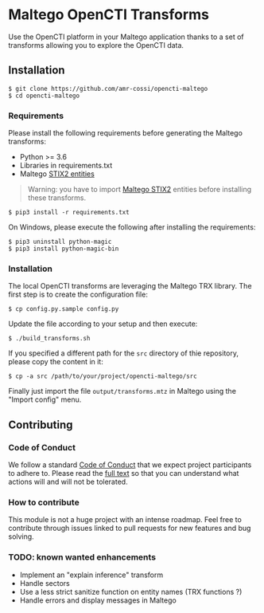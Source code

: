 # Maltego OpenCTI Transforms

Use the OpenCTI platform in your Maltego application thanks to a set of transforms allowing you to explore the OpenCTI data.

## Installation

```
$ git clone https://github.com/amr-cossi/opencti-maltego
$ cd opencti-maltego
```

### Requirements

Please install the following requirements before generating the Maltego transforms:

- Python >= 3.6
- Libraries in requirements.txt
- Maltego [STIX2 entities](https://github.com/amr-cossi/maltego-stix2)

> Warning: you have to import [Maltego STIX2](https://github.com/amr-cossi/maltego-stix2) entities before installing these transforms.

```
$ pip3 install -r requirements.txt
```

On Windows, please execute the following after installing the requirements:

```
$ pip3 uninstall python-magic
$ pip3 install python-magic-bin
```

### Installation

The local OpenCTI transforms are leveraging the Maltego TRX library. The first step is to create the configuration file:

```
$ cp config.py.sample config.py
```

Update the file according to your setup and then execute:

```
$ ./build_transforms.sh
```

If you specified a different path for the `src` directory of thie repository, please copy the content in it:

```
$ cp -a src /path/to/your/project/opencti-maltego/src
```

Finally just import the file `output/transforms.mtz` in Maltego using the "Import config" menu.

## Contributing

### Code of Conduct

We follow a standard [Code of Conduct](CODE_OF_CONDUCT.md) that we expect project participants to adhere to. Please read the [full text](CODE_OF_CONDUCT.md) so that you can understand what actions will and will not be tolerated.

### How to contribute

This module is not a huge project with an intense roadmap. Feel free to contribute through issues linked to pull requests for new features and bug solving.

### TODO: known wanted enhancements

- Implement an "explain inference" transform
- Handle sectors
- Use a less strict sanitize function on entity names (TRX functions ?)
- Handle errors and display messages in Maltego

